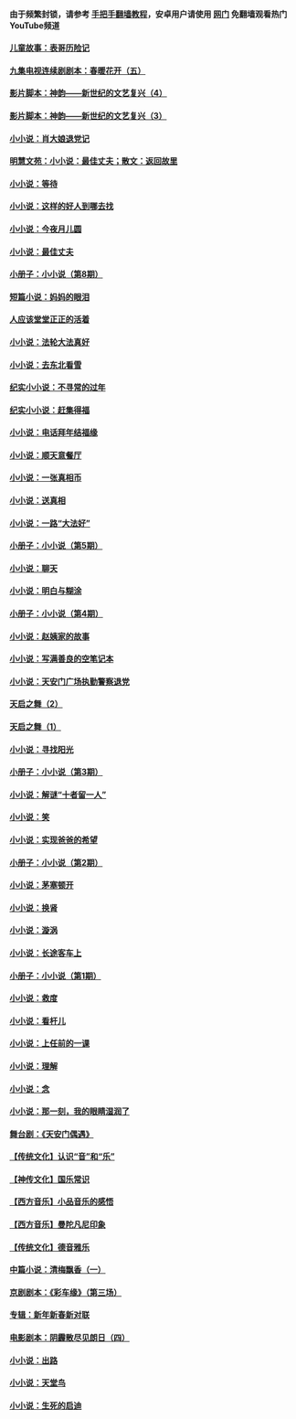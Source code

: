 #### 由于频繁封锁，请参考 [手把手翻墙教程](https://github.com/gfw-breaker/guides/wiki/)，安卓用户请使用 [网门](https://github.com/gfw-breaker/nogfw/blob/master/dl.md?t=06181801) 免翻墙观看热门YouTube频道 

#### [儿童故事：表哥历险记](../pages/328/383535.md?t=06181801) 

#### [九集电视连续剧剧本：春暖花开（五）](../pages/328/275919.md?t=06181801) 

#### [影片脚本：神韵——新世纪的文艺复兴（4）](../pages/328/266089.md?t=06181801) 

#### [影片脚本：神韵——新世纪的文艺复兴（3）](../pages/328/266087.md?t=06181801) 

#### [小小说：肖大娘退党记](../pages/328/239807.md?t=06181801) 

#### [明慧文苑：小小说：最佳丈夫；散文：返回故里](../pages/328/3439.md?t=06181801) 

#### [小小说：等待](../pages/328/223927.md?t=06181801) 

#### [小小说：这样的好人到哪去找](../pages/328/209396.md?t=06181801) 

#### [小小说：今夜月儿圆](../pages/328/193588.md?t=06181801) 

#### [小小说：最佳丈夫](../pages/328/190938.md?t=06181801) 

#### [小册子：小小说（第8期）](../pages/328/188202.md?t=06181801) 

#### [短篇小说：妈妈的眼泪](../pages/328/187712.md?t=06181801) 

#### [人应该堂堂正正的活着](../pages/328/182430.md?t=06181801) 

#### [小小说：法轮大法真好](../pages/328/174669.md?t=06181801) 

#### [小小说：去东北看雪](../pages/328/173882.md?t=06181801) 

#### [纪实小小说：不寻常的过年](../pages/328/173187.md?t=06181801) 

#### [纪实小小说：赶集得福](../pages/328/172652.md?t=06181801) 

#### [小小说：电话拜年结福缘](../pages/328/172533.md?t=06181801) 

#### [小小说：顺天意餐厅](../pages/328/170182.md?t=06181801) 

#### [小小说：一张真相币](../pages/328/169410.md?t=06181801) 

#### [小小说：送真相](../pages/328/166713.md?t=06181801) 

#### [小小说：一路“大法好”](../pages/328/162016.md?t=06181801) 

#### [小册子：小小说（第5期）](../pages/328/161131.md?t=06181801) 

#### [小小说：聊天](../pages/328/159640.md?t=06181801) 

#### [小小说：明白与糊涂](../pages/328/158101.md?t=06181801) 

#### [小册子：小小说（第4期）](../pages/328/158006.md?t=06181801) 

#### [小小说：赵姨家的故事](../pages/328/157843.md?t=06181801) 

#### [小小说：写满善良的空笔记本](../pages/328/157382.md?t=06181801) 

#### [小小说：天安门广场执勤警察退党](../pages/328/156982.md?t=06181801) 

#### [天启之舞（2）](../pages/328/153440.md?t=06181801) 

#### [天启之舞（1）](../pages/328/153439.md?t=06181801) 

#### [小小说：寻找阳光](../pages/328/153065.md?t=06181801) 

#### [小册子：小小说（第3期）](../pages/328/151715.md?t=06181801) 

#### [小小说：解谜“十者留一人”](../pages/328/148967.md?t=06181801) 

#### [小小说：笑](../pages/328/148905.md?t=06181801) 

#### [小小说：实现爸爸的希望](../pages/328/148096.md?t=06181801) 

#### [小册子：小小说（第2期）](../pages/328/147214.md?t=06181801) 

#### [小小说：茅塞顿开](../pages/328/147030.md?t=06181801) 

#### [小小说：换肾](../pages/328/146770.md?t=06181801) 

#### [小小说：漩涡](../pages/328/146683.md?t=06181801) 

#### [小小说：长途客车上](../pages/328/145076.md?t=06181801) 

#### [小册子：小小说（第1期）](../pages/328/143963.md?t=06181801) 

#### [小小说：救度](../pages/328/143927.md?t=06181801) 

#### [小小说：看杆儿](../pages/328/142137.md?t=06181801) 

#### [小小说：上任前的一课](../pages/328/140808.md?t=06181801) 

#### [小小说：理解](../pages/328/140476.md?t=06181801) 

#### [小小说：念](../pages/328/139513.md?t=06181801) 

#### [小小说：那一刻，我的眼睛湿润了](../pages/328/138476.md?t=06181801) 

#### [舞台剧：《天安门偶遇》](../pages/328/117155.md?t=06181801) 

#### [【传统文化】认识“音”和“乐”](../pages/328/108667.md?t=06181801) 

#### [【神传文化】国乐常识](../pages/328/104225.md?t=06181801) 

#### [【西方音乐】小品音乐的感悟](../pages/328/102924.md?t=06181801) 

#### [【西方音乐】曼陀凡尼印象](../pages/328/102922.md?t=06181801) 

#### [【传统文化】德音雅乐](../pages/328/102923.md?t=06181801) 

#### [中篇小说：清梅飘香（一）](../pages/328/101058.md?t=06181801) 

#### [京剧剧本：《彩车缘》（第三场）](../pages/328/96434.md?t=06181801) 

#### [专辑：新年新春新对联](../pages/328/94991.md?t=06181801) 

#### [电影剧本：阴霾散尽见朗日（四）](../pages/328/87081.md?t=06181801) 

#### [小小说：出路](../pages/328/84848.md?t=06181801) 

#### [小小说：天堂鸟](../pages/328/83084.md?t=06181801) 

#### [小小说：生死的启迪](../pages/328/70977.md?t=06181801) 

